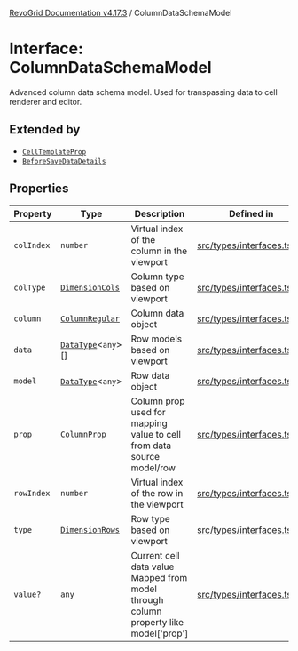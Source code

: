 [RevoGrid Documentation v4.17.3](README.md) / ColumnDataSchemaModel

# Interface: ColumnDataSchemaModel

Advanced column data schema model.
Used for transpassing data to cell renderer and editor.

## Extended by

- [`CellTemplateProp`](Interface.CellTemplateProp.md)
- [`BeforeSaveDataDetails`](Interface.BeforeSaveDataDetails.md)

## Properties

| Property | Type | Description | Defined in |
| ------ | ------ | ------ | ------ |
| `colIndex` | `number` | Virtual index of the column in the viewport | [src/types/interfaces.ts:50](https://github.com/revolist/revogrid/blob/2ad9a56a428342a01bbb7a115a581a401dbe3fef/src/types/interfaces.ts#L50) |
| `colType` | [`DimensionCols`](TypeAlias.DimensionCols.md) | Column type based on viewport | [src/types/interfaces.ts:54](https://github.com/revolist/revogrid/blob/2ad9a56a428342a01bbb7a115a581a401dbe3fef/src/types/interfaces.ts#L54) |
| `column` | [`ColumnRegular`](Interface.ColumnRegular.md) | Column data object | [src/types/interfaces.ts:42](https://github.com/revolist/revogrid/blob/2ad9a56a428342a01bbb7a115a581a401dbe3fef/src/types/interfaces.ts#L42) |
| `data` | [`DataType`](TypeAlias.DataType.md)\<`any`\>[] | Row models based on viewport | [src/types/interfaces.ts:62](https://github.com/revolist/revogrid/blob/2ad9a56a428342a01bbb7a115a581a401dbe3fef/src/types/interfaces.ts#L62) |
| `model` | [`DataType`](TypeAlias.DataType.md)\<`any`\> | Row data object | [src/types/interfaces.ts:38](https://github.com/revolist/revogrid/blob/2ad9a56a428342a01bbb7a115a581a401dbe3fef/src/types/interfaces.ts#L38) |
| `prop` | [`ColumnProp`](TypeAlias.ColumnProp.md) | Column prop used for mapping value to cell from data source model/row | [src/types/interfaces.ts:34](https://github.com/revolist/revogrid/blob/2ad9a56a428342a01bbb7a115a581a401dbe3fef/src/types/interfaces.ts#L34) |
| `rowIndex` | `number` | Virtual index of the row in the viewport | [src/types/interfaces.ts:46](https://github.com/revolist/revogrid/blob/2ad9a56a428342a01bbb7a115a581a401dbe3fef/src/types/interfaces.ts#L46) |
| `type` | [`DimensionRows`](TypeAlias.DimensionRows.md) | Row type based on viewport | [src/types/interfaces.ts:58](https://github.com/revolist/revogrid/blob/2ad9a56a428342a01bbb7a115a581a401dbe3fef/src/types/interfaces.ts#L58) |
| `value?` | `any` | Current cell data value Mapped from model through column property like model['prop'] | [src/types/interfaces.ts:67](https://github.com/revolist/revogrid/blob/2ad9a56a428342a01bbb7a115a581a401dbe3fef/src/types/interfaces.ts#L67) |
